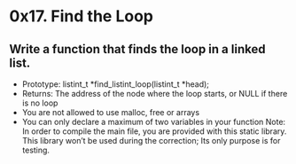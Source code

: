 # 0x17. Find the Loop

## Write a function that finds the loop in a linked list.

* Prototype: listint_t *find_listint_loop(listint_t *head);
* Returns: The address of the node where the loop starts, or NULL if there is no loop
* You are not allowed to use malloc, free or arrays
* You can only declare a maximum of two variables in your function
Note: In order to compile the main file, you are provided with this static library. This library won’t be used during the correction; Its only purpose is for testing.
